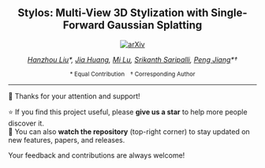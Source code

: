 <div align="center">

## Stylos: Multi-View 3D Stylization with Single-Forward Gaussian Splatting


[![arXiv](https://img.shields.io/badge/arXiv-2509.26455-b31b1b.svg)](https://arxiv.org/abs/2509.26455)  

*<a href="https://hanzhouliu.github.io/">Hanzhou Liu</a>\*, 
<a href="https://scholar.google.com/citations?user=5F41hjgAAAAJ&hl=en">Jia Huang</a>, 
<a href="https://engineering.tamu.edu/electrical/profiles/mlu.html">Mi Lu</a>, 
<a href="https://engineering.tamu.edu/mechanical/profiles/saripalli.html">Srikanth Saripalli</a>, 
<a href="https://scholar.google.com/citations?user=jW34BjIAAAAJ&hl=en">Peng Jiang</a>\*†*  

<sub>\* Equal Contribution † Corresponding Author</sub>

</div>

---

👋 Thanks for your attention and support!  

⭐ If you find this project useful, please **give us a star** to help more people discover it.  
👀 You can also **watch the repository** (top-right corner) to stay updated on new features, papers, and releases.  

Your feedback and contributions are always welcome!
